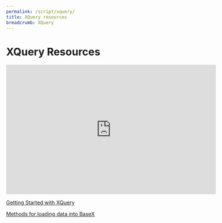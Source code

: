 ```yaml
---
permalink: /script/xquery/
title: XQuery resources
breadcrumb: XQuery
---
```


# XQuery Resources

<iframe src="https://widgets.figshare.com/articles/7323854/embed?show_title=1" width="568" height="351" frameborder="0"></iframe>

[Getting Started with XQuery](http://heardlibrary.github.io/workshops/tech/2016/06/01/xquery.html)

[Methods for loading data into BaseX](https://github.com/baskaufs/msc/tree/master/ssda-example)
